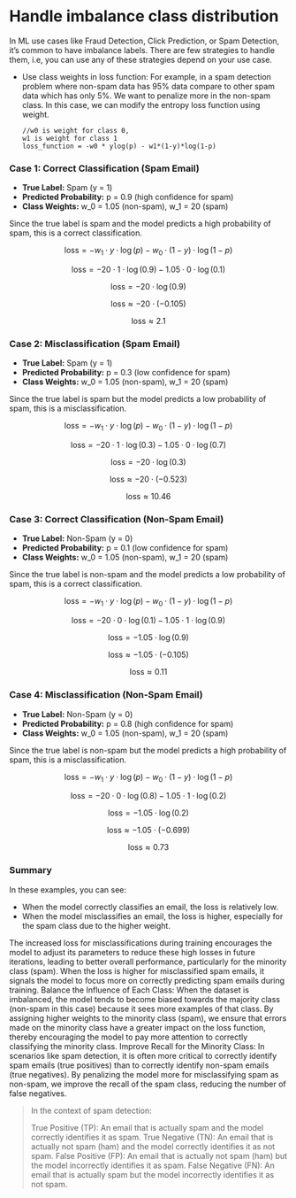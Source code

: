 # Handle imbalance class distribution

In ML use cases like Fraud Detection, Click Prediction, or Spam Detection, it’s common to have imbalance labels. There are few strategies to handle them, i.e, you can use any of these strategies depend on your use case.

- Use class weights in loss function: For example, in a spam detection problem where non-spam data has 95% data compare to other spam data which has only 5%. We want to penalize more in the non-spam class. In this case, we can modify the entropy loss function using weight.
  ```python3
  //w0 is weight for class 0, 
  w1 is weight for class 1
  loss_function = -w0 * ylog(p) - w1*(1-y)*log(1-p)
  ```
### Case 1: Correct Classification (Spam Email)
- **True Label:** Spam (y = 1)
- **Predicted Probability:** p = 0.9 (high confidence for spam)
- **Class Weights:** w_0 = 1.05 (non-spam), w_1 = 20 (spam)

Since the true label is spam and the model predicts a high probability of spam, this is a correct classification.

$$\text{loss} = - w_1 \cdot y \cdot \log(p) - w_0 \cdot (1 - y) \cdot \log(1 - p)$$

$$\text{loss} = - 20 \cdot 1 \cdot \log(0.9) - 1.05 \cdot 0 \cdot \log(0.1)$$

$$\text{loss} = - 20 \cdot \log(0.9)$$

$$\text{loss} \approx - 20 \cdot (-0.105)$$

$$\text{loss} \approx 2.1$$

### Case 2: Misclassification (Spam Email)
- **True Label:** Spam (y = 1)
- **Predicted Probability:** p = 0.3 (low confidence for spam)
- **Class Weights:** w_0 = 1.05 (non-spam), w_1 = 20 (spam)

Since the true label is spam but the model predicts a low probability of spam, this is a misclassification.

$$\text{loss} = - w_1 \cdot y \cdot \log(p) - w_0 \cdot (1 - y) \cdot \log(1 - p)$$

$$\text{loss} = - 20 \cdot 1 \cdot \log(0.3) - 1.05 \cdot 0 \cdot \log(0.7)$$

$$\text{loss} = - 20 \cdot \log(0.3)$$

$$\text{loss} \approx - 20 \cdot (-0.523)$$

$$\text{loss} \approx 10.46$$

### Case 3: Correct Classification (Non-Spam Email)
- **True Label:** Non-Spam (y = 0)
- **Predicted Probability:** p = 0.1 (low confidence for spam)
- **Class Weights:** w_0 = 1.05 (non-spam), w_1 = 20 (spam)

Since the true label is non-spam and the model predicts a low probability of spam, this is a correct classification.

$$\text{loss} = - w_1 \cdot y \cdot \log(p) - w_0 \cdot (1 - y) \cdot \log(1 - p)$$

$$\text{loss} = - 20 \cdot 0 \cdot \log(0.1) - 1.05 \cdot 1 \cdot \log(0.9)$$

$$\text{loss} = - 1.05 \cdot \log(0.9)$$

$$\text{loss} \approx - 1.05 \cdot (-0.105)$$

$$\text{loss} \approx 0.11$$

### Case 4: Misclassification (Non-Spam Email)
- **True Label:** Non-Spam (y = 0)
- **Predicted Probability:** p = 0.8 (high confidence for spam)
- **Class Weights:** w_0 = 1.05 (non-spam), w_1 = 20 (spam)

Since the true label is non-spam but the model predicts a high probability of spam, this is a misclassification.

$$\text{loss} = - w_1 \cdot y \cdot \log(p) - w_0 \cdot (1 - y) \cdot \log(1 - p)$$

$$\text{loss} = - 20 \cdot 0 \cdot \log(0.8) - 1.05 \cdot 1 \cdot \log(0.2)$$

$$\text{loss} = - 1.05 \cdot \log(0.2)$$

$$\text{loss} \approx - 1.05 \cdot (-0.699)$$

$$\text{loss} \approx 0.73$$

### Summary
In these examples, you can see:

- When the model correctly classifies an email, the loss is relatively low.
- When the model misclassifies an email, the loss is higher, especially for the spam class due to the higher weight.

The increased loss for misclassifications during training encourages the model to adjust its parameters to reduce these high losses in future iterations, leading to better overall performance, particularly for the minority class (spam). When the loss is higher for misclassified spam emails, it signals the model to focus more on correctly predicting spam emails during training. Balance the Influence of Each Class: When the dataset is imbalanced, the model tends to become biased towards the majority class (non-spam in this case) because it sees more examples of that class. By assigning higher weights to the minority class (spam), we ensure that errors made on the minority class have a greater impact on the loss function, thereby encouraging the model to pay more attention to correctly classifying the minority class. Improve Recall for the Minority Class: In scenarios like spam detection, it is often more critical to correctly identify spam emails (true positives) than to correctly identify non-spam emails (true negatives). By penalizing the model more for misclassifying spam as non-spam, we improve the recall of the spam class, reducing the number of false negatives.

> In the context of spam detection:
> 
> True Positive (TP): An email that is actually spam and the model correctly identifies it as spam. True Negative (TN): An email that is actually not spam (ham) and the model correctly identifies it as not spam. False Positive (FP): An email that is actually not spam (ham) but the model incorrectly identifies it as spam. False Negative (FN): An email that is actually spam but the model incorrectly identifies it as not spam.


